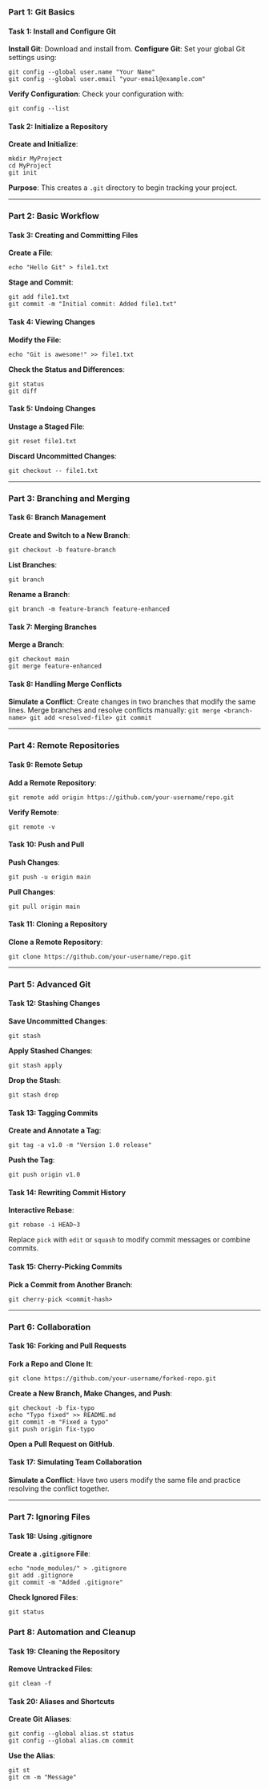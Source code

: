 
### **Part 1: Git Basics**

#### **Task 1: Install and Configure Git**
**Install Git**: Download and install from.
**Configure Git**: Set your global Git settings using:
  ```
  git config --global user.name "Your Name"
  git config --global user.email "your-email@example.com"
  ```
**Verify Configuration**: Check your configuration with:
  ```
  git config --list
  ```

#### **Task 2: Initialize a Repository**
**Create and Initialize**:
  ```
  mkdir MyProject
  cd MyProject
  git init
  ```
**Purpose**: This creates a `.git` directory to begin tracking your project.

---

### **Part 2: Basic Workflow**

#### **Task 3: Creating and Committing Files**
**Create a File**:
  ```
  echo "Hello Git" > file1.txt
  ```
**Stage and Commit**:
  ```
  git add file1.txt
  git commit -m "Initial commit: Added file1.txt"
  ```

#### **Task 4: Viewing Changes**
**Modify the File**:
  ```
  echo "Git is awesome!" >> file1.txt
  ```

**Check the Status and Differences**:
  ```
  git status
  git diff
  ```

#### **Task 5: Undoing Changes**
**Unstage a Staged File**:
  ```
  git reset file1.txt
  ```
**Discard Uncommitted Changes**:
  ```
  git checkout -- file1.txt
  ```

---

### **Part 3: Branching and Merging**

#### **Task 6: Branch Management**
**Create and Switch to a New Branch**:
  ```
  git checkout -b feature-branch
  ```
**List Branches**:
  ```
  git branch
  ```
**Rename a Branch**:
  ```
  git branch -m feature-branch feature-enhanced
  ```

#### **Task 7: Merging Branches**
**Merge a Branch**:
  ```
  git checkout main
  git merge feature-enhanced
  ```

#### **Task 8: Handling Merge Conflicts**
**Simulate a Conflict**:
Create changes in two branches that modify the same lines.
Merge branches and resolve conflicts manually:
    ```
    git merge <branch-name>
    git add <resolved-file>
    git commit
    ```

---

### **Part 4: Remote Repositories**

#### **Task 9: Remote Setup**
**Add a Remote Repository**:
  ```
  git remote add origin https://github.com/your-username/repo.git
  ```
**Verify Remote**:
  ```
  git remote -v
  ```

#### **Task 10: Push and Pull**
**Push Changes**:
  ```
  git push -u origin main
  ```
**Pull Changes**:
  ```
  git pull origin main
  ```

#### **Task 11: Cloning a Repository**
**Clone a Remote Repository**:
  ```
  git clone https://github.com/your-username/repo.git
  ```

---

### **Part 5: Advanced Git**

#### **Task 12: Stashing Changes**
**Save Uncommitted Changes**:
  ```
  git stash
  ```
**Apply Stashed Changes**:
  ```
  git stash apply
  ```
**Drop the Stash**:
  ```
  git stash drop
  ```

#### **Task 13: Tagging Commits**
**Create and Annotate a Tag**:
  ```
  git tag -a v1.0 -m "Version 1.0 release"
  ```
**Push the Tag**:
  ```
  git push origin v1.0
  ```

#### **Task 14: Rewriting Commit History**
**Interactive Rebase**:
  ```
  git rebase -i HEAD~3
  ```
Replace `pick` with `edit` or `squash` to modify commit messages or combine commits.

#### **Task 15: Cherry-Picking Commits**
**Pick a Commit from Another Branch**:
  ```
  git cherry-pick <commit-hash>
  ```

---

### **Part 6: Collaboration**

#### **Task 16: Forking and Pull Requests**
**Fork a Repo and Clone It**:
  ```
  git clone https://github.com/your-username/forked-repo.git
  ```
**Create a New Branch, Make Changes, and Push**:
  ```
  git checkout -b fix-typo
  echo "Typo fixed" >> README.md
  git commit -m "Fixed a typo"
  git push origin fix-typo
  ```
**Open a Pull Request on GitHub**.

#### **Task 17: Simulating Team Collaboration**
**Simulate a Conflict**: Have two users modify the same file and practice resolving the conflict together.

---

### **Part 7: Ignoring Files**

#### **Task 18: Using .gitignore**
**Create a `.gitignore` File**:
  ```
  echo "node_modules/" > .gitignore
  git add .gitignore
  git commit -m "Added .gitignore"
  ```
**Check Ignored Files**:
  ```
  git status
  ```



### **Part 8: Automation and Cleanup**

#### **Task 19: Cleaning the Repository**
**Remove Untracked Files**:
  ```
  git clean -f
  ```

#### **Task 20: Aliases and Shortcuts**
**Create Git Aliases**:
  ```
  git config --global alias.st status
  git config --global alias.cm commit
  ```
**Use the Alias**:
  ```
  git st
  git cm -m "Message"
  ```
